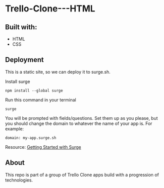 # Trello-Clone---HTML

## Built with:
* HTML
* CSS

## Deployment
This is a static site, so we can deploy it to surge.sh.

Install surge 
```
npm install --global surge
```

Run this command in your terminal
```
surge
```

You will be prompted with fields/questions. Set them up as you please, but you should change the domain to whatever the name of your app is. For example:

```
domain: my-app.surge.sh
```

Resource: [Getting Started with Surge](http://surge.sh/help/getting-started-with-surge)

## About
This repo is part of a group of Trello Clone apps build with a progression of technologies.
